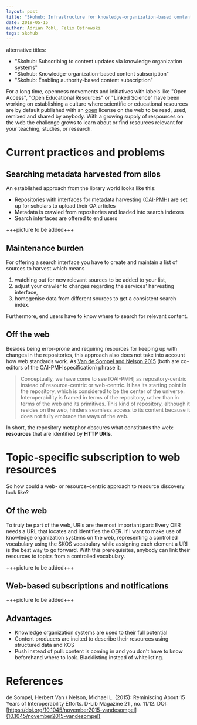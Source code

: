 ```yaml
---
layout: post
title: "Skohub: Infrastructure for knowledge-organization-based content syndication"
date: 2019-05-15
author: Adrian Pohl, Felix Ostrowski
tags: skohub
---
```


alternative titles:
- "Skohub: Subscribing to content updates via knowledge organization systems"
- "Skohub: Knowledge-organization-based content subscription"
- "Skohub: Enabling authority-based content subscription"

For a long time, openness movements and initiatives with labels like "Open Access", "Open Educational Resources" or "Linked Science" have been working on establishing a culture where scientific or educational resources are by default published with an [open](http://opendefinition.org/) license on the web to be read, used, remixed and shared by anybody. With a growing supply of respources on the web the challenge grows to learn about or find resources relevant for your teaching, studies, or research.

# Current practices and problems

## Searching metadata harvested from silos

An established approach from the library world looks like this:

- Repositories with interfaces for metadata harvesting ([OAI-PMH](http://www.openarchives.org/OAI/openarchivesprotocol.html)) are set up for scholars to upload their OA articles
- Metadata is crawled from repositories and loaded into search indexes
- Search interfaces are offered to end users

+++picture to be added+++

## Maintenance burden

For offering a search interface you have to create and maintain a list of sources to harvest which means

1. watching out for new relevant sources to be added to your list,
2. adjust your crawler to changes regarding the services' harvesting interface,
3. homogenise data from different sources to get a consistent search index.

Furthermore, end users have to know where to search for relevant content.

## Off the web

Besides being error-prone and requiring resources for keeping up with changes in the repositories, this approach also does not take into account how web standards work. As [Van de Sompel and Nelson 2015](https://doi.org/10.1045/november2015-vandesompel) (both are co-editors of the OAI-PMH specification) phrase it:

> Conceptually, we have come to see [OAI-PMH] as repository-centric instead of resource-centric or web-centric. It has its starting point in the repository, which is considered to be the center of the universe. Interoperability is framed in terms of the repository, rather than in terms of the web and its primitives. This kind of repository, although it resides on the web, hinders seamless access to its content because it does not fully embrace the ways of the web.

In short, the repository metaphor obscures what constitutes the web: **resources** that are identified by **HTTP URIs**.

# Topic-specific subscription to web resources

So how could a web- or resource-centric approach to resource discovery look like?

## Of the web

To truly be part of the web, URIs are the most important part: Every OER needs a URL that locates and identifies the OER. If I want to make use of knowledge organization systems on the web, representing a controlled vocabulary using the SKOS vocabulary while assigning each element a URI is the best way to go forward. With this prerequisites, anybody can link their resources to topics from a controlled vocabulary.

+++picture to be added+++

## Web-based subscriptions and notifications


+++picture to be added+++

## Advantages

- Knowledge organization systems are used to their full potential
- Content producers are incited to describe their resources using structured data and KOS
- Push instead of pull: content is coming in and you don't have to know beforehand where to look. Blacklisting instead of whitelisting.

# References

de Sompel, Herbert Van / Nelson, Michael L. (2015): Reminiscing About 15 Years of Interoperability Efforts. D-Lib Magazine 21 , no. 11/12. DOI: [https://doi.org/10.1045/november2015-vandesompel](10.1045/november2015-vandesompel)
